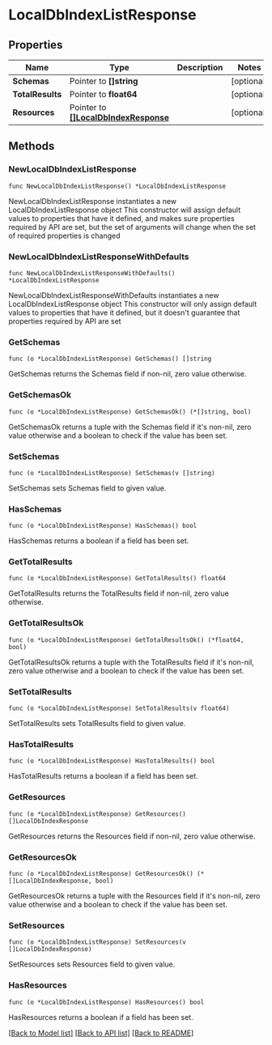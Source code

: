 # LocalDbIndexListResponse

## Properties

Name | Type | Description | Notes
------------ | ------------- | ------------- | -------------
**Schemas** | Pointer to **[]string** |  | [optional] 
**TotalResults** | Pointer to **float64** |  | [optional] 
**Resources** | Pointer to [**[]LocalDbIndexResponse**](LocalDbIndexResponse.md) |  | [optional] 

## Methods

### NewLocalDbIndexListResponse

`func NewLocalDbIndexListResponse() *LocalDbIndexListResponse`

NewLocalDbIndexListResponse instantiates a new LocalDbIndexListResponse object
This constructor will assign default values to properties that have it defined,
and makes sure properties required by API are set, but the set of arguments
will change when the set of required properties is changed

### NewLocalDbIndexListResponseWithDefaults

`func NewLocalDbIndexListResponseWithDefaults() *LocalDbIndexListResponse`

NewLocalDbIndexListResponseWithDefaults instantiates a new LocalDbIndexListResponse object
This constructor will only assign default values to properties that have it defined,
but it doesn't guarantee that properties required by API are set

### GetSchemas

`func (o *LocalDbIndexListResponse) GetSchemas() []string`

GetSchemas returns the Schemas field if non-nil, zero value otherwise.

### GetSchemasOk

`func (o *LocalDbIndexListResponse) GetSchemasOk() (*[]string, bool)`

GetSchemasOk returns a tuple with the Schemas field if it's non-nil, zero value otherwise
and a boolean to check if the value has been set.

### SetSchemas

`func (o *LocalDbIndexListResponse) SetSchemas(v []string)`

SetSchemas sets Schemas field to given value.

### HasSchemas

`func (o *LocalDbIndexListResponse) HasSchemas() bool`

HasSchemas returns a boolean if a field has been set.

### GetTotalResults

`func (o *LocalDbIndexListResponse) GetTotalResults() float64`

GetTotalResults returns the TotalResults field if non-nil, zero value otherwise.

### GetTotalResultsOk

`func (o *LocalDbIndexListResponse) GetTotalResultsOk() (*float64, bool)`

GetTotalResultsOk returns a tuple with the TotalResults field if it's non-nil, zero value otherwise
and a boolean to check if the value has been set.

### SetTotalResults

`func (o *LocalDbIndexListResponse) SetTotalResults(v float64)`

SetTotalResults sets TotalResults field to given value.

### HasTotalResults

`func (o *LocalDbIndexListResponse) HasTotalResults() bool`

HasTotalResults returns a boolean if a field has been set.

### GetResources

`func (o *LocalDbIndexListResponse) GetResources() []LocalDbIndexResponse`

GetResources returns the Resources field if non-nil, zero value otherwise.

### GetResourcesOk

`func (o *LocalDbIndexListResponse) GetResourcesOk() (*[]LocalDbIndexResponse, bool)`

GetResourcesOk returns a tuple with the Resources field if it's non-nil, zero value otherwise
and a boolean to check if the value has been set.

### SetResources

`func (o *LocalDbIndexListResponse) SetResources(v []LocalDbIndexResponse)`

SetResources sets Resources field to given value.

### HasResources

`func (o *LocalDbIndexListResponse) HasResources() bool`

HasResources returns a boolean if a field has been set.


[[Back to Model list]](../README.md#documentation-for-models) [[Back to API list]](../README.md#documentation-for-api-endpoints) [[Back to README]](../README.md)


